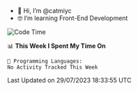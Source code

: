 - 👋 Hi, I’m @catmiyc
- 🤓 I’m learning Front-End Development

<!---
catmiyc/catmiyc is a ✨ special ✨ repository because its `README.md` (this file) appears on your GitHub profile.
You can click the Preview link to take a look at your changes.
--->


<!--START_SECTION:waka-->
![Code Time](http://img.shields.io/badge/Code%20Time-337%20hrs%2013%20mins-blue)

📊 **This Week I Spent My Time On** 

```text
💬 Programming Languages: 
No Activity Tracked This Week
```


 Last Updated on 29/07/2023 18:33:55 UTC
<!--END_SECTION:waka-->
